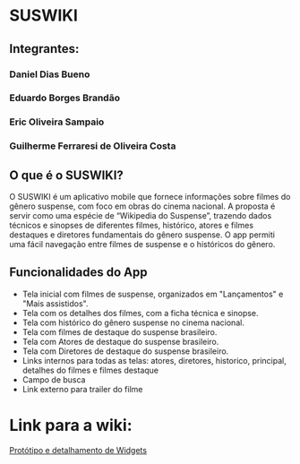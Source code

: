 # SUSWIKI
## Integrantes:
### Daniel Dias Bueno
### Eduardo Borges Brandão
### Eric Oliveira Sampaio
### Guilherme Ferraresi de Oliveira Costa

## O que é o SUSWIKI?
O SUSWIKI é um aplicativo mobile que fornece informações sobre filmes do gênero suspense, com foco em obras do cinema nacional. A proposta é servir como uma espécie de “Wikipedia do Suspense”, trazendo dados técnicos e sinopses de diferentes filmes, histórico, atores e filmes destaques e diretores fundamentais do gênero suspense.
O app permiti uma fácil navegação entre filmes de suspense e o históricos do gênero.


## Funcionalidades do App
* Tela inicial com filmes de suspense, organizados em "Lançamentos" e "Mais assistidos".
* Tela com os detalhes dos filmes, com a ficha técnica e sinopse.
* Tela com histórico do gênero suspense no cinema nacional.
* Tela com filmes de destaque do suspense brasileiro.
* Tela com Atores de destaque do suspense brasileiro.
* Tela com Diretores de destaque do suspense brasileiro.
* Links internos para todas as telas: atores, diretores, historico, principal, detalhes do filmes e filmes destaque
* Campo de busca 
* Link externo para trailer do filme

# Link para a wiki:
<a href="https://github.com/guilhermeferraresi/SUSWIKI/wiki/Prot%C3%B3tipo-e-detalhamento-de-Widgets">Protótipo e detalhamento de Widgets</a>
